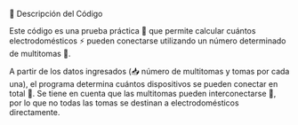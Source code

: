 🔌 Descripción del Código

Este código es una prueba práctica 🧪 que permite calcular cuántos electrodomésticos ⚡ pueden conectarse utilizando un número determinado de multitomas 🔋.

A partir de los datos ingresados (📥 número de multitomas y tomas por cada una), el programa determina cuántos dispositivos se pueden conectar en total 🔢. 
Se tiene en cuenta que las multitomas pueden interconectarse 🔗, por lo que no todas las tomas se destinan a electrodomésticos directamente.

